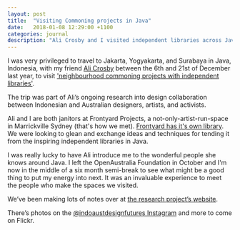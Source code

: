 ```yaml
---
layout: post
title:  "Visiting Commoning projects in Java"
date:   2018-01-08 12:29:00 +1100
categories: journal
description: "Ali Crosby and I visited independent libraries across Java, Indonesia, in December, 2017."
---
```


I was very privileged to travel to Jakarta, Yogyakarta, and Surabaya in Java, Indonesia,
with my friend [Ali Crosby](https://www.uts.edu.au/staff/alexandra.crosby) between the 6th and 21st of December last year,
to visit ['neighbourhood commoning projects with independent libraries'](https://indoaustdesignfutures.org/2017/12/07/finding-out-about-neighbourhood-commoning/).

The trip was part of Ali’s ongoing research into design collaboration between
Indonesian and Australian designers, artists, and activists.

Ali and I are both janitors at Frontyard Projects, a not-only-artist-run-space
in Marrickville Sydney (that's how we met). [Frontyard has it's own library](http://www.frontyardprojects.org/library/).
We were looking to glean and exchange ideas and techniques for tending it
from the inspiring independent libraries in Java.

I was really lucky to have Ali introduce me to the wonderful people she knows around Java.
I left the OpenAustralia Foundation in October and I'm now in the middle of a
six month semi-break to see what might be a good thing to put my energy into next.
It was an invaluable experience to meet the people who make the spaces we visited.

We’ve been making lots of notes over at [the research project’s website](https://indoaustdesignfutures.org/notes/).

There’s photos on the [@indoaustdesignfutures Instagram](https://www.instagram.com/indoaustdesignfutures/) and more to come on Flickr.
